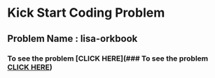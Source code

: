 

# Kick Start Coding Problem

## Problem Name : lisa-orkbook

### To see the problem [CLICK HERE](### To see the problem [CLICK HERE](https://www.hackerrank.com/challenges/lisa-workbook/problem))

